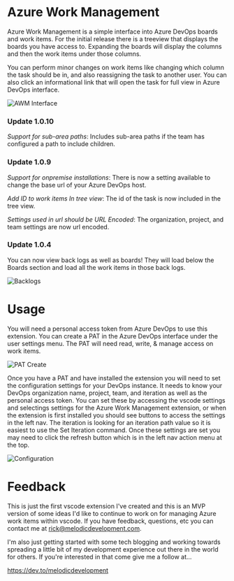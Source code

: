 # Azure Work Management

Azure Work Management is a simple interface into Azure DevOps boards and work items. For the initial release there is a treeview that displays the boards you have access to. Expanding the boards will display the columns and then the work items under those columns.

You can perform minor changes on work items like changing which column the task should be in, and also reassigning the task to another user. You can also click an informational link that will open the task for full view in Azure DevOps interface.

![AWM Interface](https://i.postimg.cc/ncDHqpPb/screenshot-2.png)

### Update 1.0.10

_Support for sub-area paths_: Includes sub-area paths if the team has configured a path to include children.

### Update 1.0.9

_Support for onpremise installations_: There is now a setting available to change the base url of your Azure DevOps host.

_Add ID to work items In tree view_: The id of the task is now included in the tree view.

_Settings used in url should be URL Encoded_: The organization, project, and team settings are now url encoded.

### Update 1.0.4

You can now view back logs as well as boards! They will load below the Boards section and load all the work items in those back logs.

![Backlogs](https://i.postimg.cc/bw36v4jZ/screenshot-5.png)

# Usage

You will need a personal access token from Azure DevOps to use this extension. You can create a PAT in the Azure DevOps interface under the user settings menu. The PAT will need read, write, & manage access on work items.

![PAT Create](https://i.postimg.cc/qq94W5g5/screenshot-3.png)

Once you have a PAT and have installed the extension you will need to set the configuration settings for your DevOps instance. It needs to know your DevOps organization name, project, team, and iteration as well as the personal access token. You can set these by accessing the vscode settings and selectings settings for the Azure Work Management extension, or when the extension is first installed you should see buttons to access the settings in the left nav. The iteration is looking for an iteration path value so it is easiest to use the Set Iteration command. Once these settings are set you may need to click the refresh button which is in the left nav action menu at the top.

![Configuration](https://i.postimg.cc/Hk1T2RqJ/screenshot-5.png)

# Feedback

This is just the first vscode extension I've created and this is an MVP version of some ideas I'd like to continue to work on for managing Azure work items within vscode. If you have feedback, questions, etc you can contact me at <rick@melodicdevelopment.com>.

I'm also just getting started with some tech blogging and working towards spreading a little bit of my development experience out there in the world for others. If you're interested in that come give me a follow at...

<https://dev.to/melodicdevelopment>
